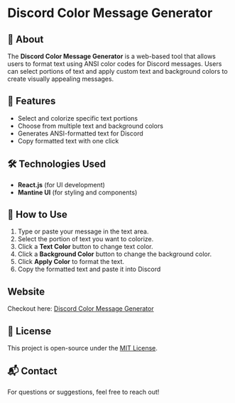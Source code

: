 # Discord Color Message Generator

## 🎨 About
The **Discord Color Message Generator** is a web-based tool that allows users to format text using ANSI color codes for Discord messages. Users can select portions of text and apply custom text and background colors to create visually appealing messages.

## 🚀 Features
- Select and colorize specific text portions
- Choose from multiple text and background colors
- Generates ANSI-formatted text for Discord
- Copy formatted text with one click

## 🛠️ Technologies Used
- **React.js** (for UI development)
- **Mantine UI** (for styling and components)
  
## 🎨 How to Use
1. Type or paste your message in the text area.
2. Select the portion of text you want to colorize.
3. Click a **Text Color** button to change text color.
4. Click a **Background Color** button to change the background color.
5. Click **Apply Color** to format the text.
6. Copy the formatted text and paste it into Discord

## Website
Checkout here: [Discord Color Message Generator](http://discord-colored-text-generation-website.vercel.app/)

## 📜 License
This project is open-source under the [MIT License](LICENSE).

## 📬 Contact
For questions or suggestions, feel free to reach out!

